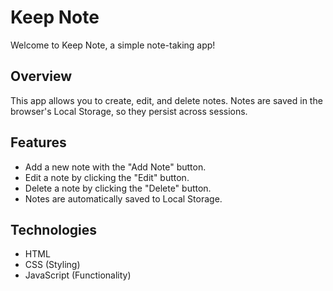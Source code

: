 # Keep Note

Welcome to Keep Note, a simple note-taking app!

## Overview

This app allows you to create, edit, and delete notes. Notes are saved in the browser's Local Storage, so they persist across sessions.

## Features

- Add a new note with the "Add Note" button.
- Edit a note by clicking the "Edit" button.
- Delete a note by clicking the "Delete" button.
- Notes are automatically saved to Local Storage.

## Technologies

- HTML
- CSS (Styling)
- JavaScript (Functionality)

